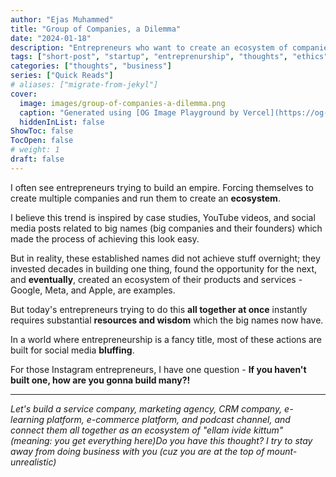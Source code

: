 ```yaml
---
author: "Ejas Muhammed"
title: "Group of Companies, a Dilemma"
date: "2024-01-18"
description: "Entrepreneurs who want to create an ecosystem of companies all at once are at the peak of mount-unrealistic!"
tags: ["short-post", "startup", "entreprenurship", "thoughts", "ethics"]
categories: ["thoughts", "business"]
series: ["Quick Reads"]
# aliases: ["migrate-from-jekyl"]
cover:
  image: images/group-of-companies-a-dilemma.png
  caption: "Generated using [OG Image Playground by Vercel](https://og-playground.vercel.app/)"
  hiddenInList: false
ShowToc: false
TocOpen: false
# weight: 1
draft: false
---
```


I often see entrepreneurs trying to build an empire. Forcing themselves to create multiple companies and run them to create an **ecosystem**.

I believe this trend is inspired by case studies, YouTube videos, and social media posts related to big names (big companies and their founders) which made the process of achieving this look easy.

But in reality, these established names did not achieve stuff overnight; they invested decades in building one thing, found the opportunity for the next, and **eventually**, created an ecosystem of their products and services - Google, Meta, and Apple, are examples.

But today's entrepreneurs trying to do this **all together at once** instantly requires substantial **resources and wisdom** which the big names now have.

In a world where entrepreneurship is a fancy title, most of these actions are built for social media **bluffing**.

For those Instagram entrepreneurs, I have one question - **If you haven't built one, how are you gonna build many?!**

---
_Let's build a service company, marketing agency, CRM company, e-learning platform, e-commerce platform, and podcast channel, and connect them all together as an ecosystem of "ellam ivide kittum" (meaning: you get everything here)Do you have this thought? I try to stay away from doing business with you (cuz you are at the top of mount-unrealistic)_